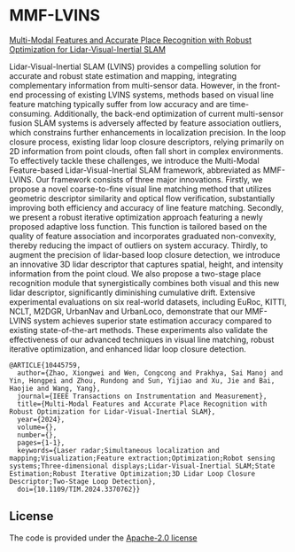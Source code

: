 # MMF-LVINS
[Multi-Modal Features and Accurate Place Recognition with Robust Optimization for Lidar-Visual-Inertial SLAM](https://ieeexplore.ieee.org/stamp/stamp.jsp?tp=&arnumber=10445759)

Lidar-Visual-Inertial SLAM (LVINS) provides a compelling solution for accurate and robust state estimation and mapping, integrating complementary information from multi-sensor data. However, in the front-end processing of existing LVINS systems, methods based on visual line feature matching typically suffer from low accuracy and are time-consuming. Additionally, the back-end optimization of current multi-sensor fusion SLAM systems is adversely affected by feature association outliers, which constrains further enhancements in localization precision. In the loop closure process, existing lidar loop closure descriptors, relying primarily on 2D information from point clouds, often fall short in complex environments. To effectively tackle these challenges, we introduce the Multi-Modal Feature-based Lidar-Visual-Inertial SLAM framework, abbreviated as MMF-LVINS. Our framework consists of three major innovations. Firstly, we propose a novel coarse-to-fine visual line matching method that utilizes geometric descriptor similarity and optical flow verification, substantially improving both efficiency and accuracy of line feature matching. Secondly, we present a robust iterative optimization approach featuring a newly proposed adaptive loss function. This function is tailored based on the quality of feature association and incorporates graduated non-convexity, thereby reducing the impact of outliers on system accuracy. Thirdly, to augment the precision of lidar-based loop closure detection, we introduce an innovative 3D lidar descriptor that captures spatial, height, and intensity information from the point cloud. We also propose a two-stage place recognition module that synergistically combines both visual and this new lidar descriptor, significantly diminishing cumulative drift. Extensive experimental evaluations on six real-world datasets, including EuRoc, KITTI, NCLT, M2DGR, UrbanNav and UrbanLoco, demonstrate that our MMF-LVINS system achieves superior state estimation accuracy compared to existing state-of-the-art methods. These experiments also validate the effectiveness of our advanced techniques in visual line matching, robust iterative optimization, and enhanced lidar loop closure detection.

```
@ARTICLE{10445759,
  author={Zhao, Xiongwei and Wen, Congcong and Prakhya, Sai Manoj and Yin, Hongpei and Zhou, Rundong and Sun, Yijiao and Xu, Jie and Bai, Haojie and Wang, Yang},
  journal={IEEE Transactions on Instrumentation and Measurement}, 
  title={Multi-Modal Features and Accurate Place Recognition with Robust Optimization for Lidar-Visual-Inertial SLAM}, 
  year={2024},
  volume={},
  number={},
  pages={1-1},
  keywords={Laser radar;Simultaneous localization and mapping;Visualization;Feature extraction;Optimization;Robot sensing systems;Three-dimensional displays;Lidar-Visual-Inertial SLAM;State Estimation;Robust Iterative Optimization;3D Lidar Loop Closure Descriptor;Two-Stage Loop Detection},
  doi={10.1109/TIM.2024.3370762}}
```

## License
The code is provided under the [Apache-2.0 license](https://github.com/Grandzxw/MMF-LVINS/blob/main/LICENSE)
